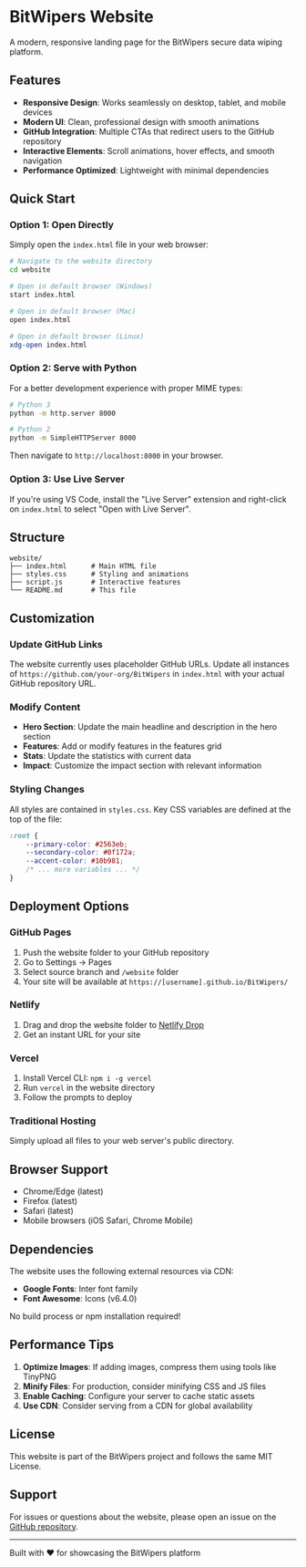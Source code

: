 # BitWipers Website

A modern, responsive landing page for the BitWipers secure data wiping platform.

## Features

- **Responsive Design**: Works seamlessly on desktop, tablet, and mobile devices
- **Modern UI**: Clean, professional design with smooth animations
- **GitHub Integration**: Multiple CTAs that redirect users to the GitHub repository
- **Interactive Elements**: Scroll animations, hover effects, and smooth navigation
- **Performance Optimized**: Lightweight with minimal dependencies

## Quick Start

### Option 1: Open Directly
Simply open the `index.html` file in your web browser:
```bash
# Navigate to the website directory
cd website

# Open in default browser (Windows)
start index.html

# Open in default browser (Mac)
open index.html

# Open in default browser (Linux)
xdg-open index.html
```

### Option 2: Serve with Python
For a better development experience with proper MIME types:
```bash
# Python 3
python -m http.server 8000

# Python 2
python -m SimpleHTTPServer 8000
```
Then navigate to `http://localhost:8000` in your browser.

### Option 3: Use Live Server
If you're using VS Code, install the "Live Server" extension and right-click on `index.html` to select "Open with Live Server".

## Structure

```
website/
├── index.html      # Main HTML file
├── styles.css      # Styling and animations
├── script.js       # Interactive features
└── README.md       # This file
```

## Customization

### Update GitHub Links
The website currently uses placeholder GitHub URLs. Update all instances of `https://github.com/your-org/BitWipers` in `index.html` with your actual GitHub repository URL.

### Modify Content
- **Hero Section**: Update the main headline and description in the hero section
- **Features**: Add or modify features in the features grid
- **Stats**: Update the statistics with current data
- **Impact**: Customize the impact section with relevant information

### Styling Changes
All styles are contained in `styles.css`. Key CSS variables are defined at the top of the file:
```css
:root {
    --primary-color: #2563eb;
    --secondary-color: #0f172a;
    --accent-color: #10b981;
    /* ... more variables ... */
}
```

## Deployment Options

### GitHub Pages
1. Push the website folder to your GitHub repository
2. Go to Settings → Pages
3. Select source branch and `/website` folder
4. Your site will be available at `https://[username].github.io/BitWipers/`

### Netlify
1. Drag and drop the website folder to [Netlify Drop](https://app.netlify.com/drop)
2. Get an instant URL for your site

### Vercel
1. Install Vercel CLI: `npm i -g vercel`
2. Run `vercel` in the website directory
3. Follow the prompts to deploy

### Traditional Hosting
Simply upload all files to your web server's public directory.

## Browser Support

- Chrome/Edge (latest)
- Firefox (latest)
- Safari (latest)
- Mobile browsers (iOS Safari, Chrome Mobile)

## Dependencies

The website uses the following external resources via CDN:
- **Google Fonts**: Inter font family
- **Font Awesome**: Icons (v6.4.0)

No build process or npm installation required!

## Performance Tips

1. **Optimize Images**: If adding images, compress them using tools like TinyPNG
2. **Minify Files**: For production, consider minifying CSS and JS files
3. **Enable Caching**: Configure your server to cache static assets
4. **Use CDN**: Consider serving from a CDN for global availability

## License

This website is part of the BitWipers project and follows the same MIT License.

## Support

For issues or questions about the website, please open an issue on the [GitHub repository](https://github.com/your-org/BitWipers/issues).

---

Built with ❤️ for showcasing the BitWipers platform
